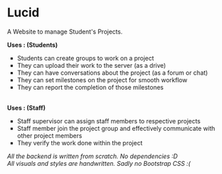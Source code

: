 # Lucid
A Website to manage Student's Projects.

<b>Uses : (Students)</b>
<ul type="square">
<li>Students can create groups to work on a project</li>
<li>They can upload their work to the server (as a drive)</li>
<li>They can have conversations about the project (as a forum or chat)</li>
<li>They can set milestones on the project for smooth workflow</li>
<li>They can report the completion of those milestones</li>
</ul>
<br>
<b>Uses : (Staff)</b>
<ul type="square">
<li>Staff supervisor can assign staff members to respective projects</li>
<li>Staff member join the project group and effectively communicate with other project members</li>
<li>They verify the work done within the project</li>
</ul>

<i>
All the backend is written from scratch. No dependencies :D<br>
All visuals and styles are handwritten. Sadly no Bootstrap CSS :(
</i>
